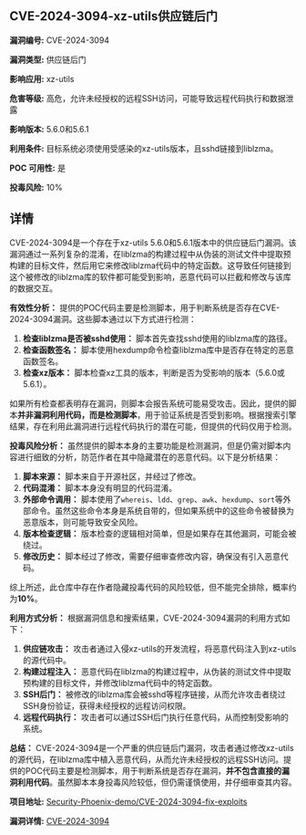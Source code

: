 ## CVE-2024-3094-xz-utils供应链后门

**漏洞编号:** CVE-2024-3094

**漏洞类型:** 供应链后门

**影响应用:** xz-utils

**危害等级:** 高危，允许未经授权的远程SSH访问，可能导致远程代码执行和数据泄露

**影响版本:** 5.6.0和5.6.1

**利用条件:** 目标系统必须使用受感染的xz-utils版本，且sshd链接到liblzma。

**POC 可用性:** 是

**投毒风险:** 10%

## 详情

CVE-2024-3094是一个存在于xz-utils 5.6.0和5.6.1版本中的供应链后门漏洞。该漏洞通过一系列复杂的混淆，在liblzma的构建过程中从伪装的测试文件中提取预构建的目标文件，然后用它来修改liblzma代码中的特定函数。这导致任何链接到这个被修改的liblzma库的软件都可能受到影响，恶意代码可以拦截和修改与该库的数据交互。 

**有效性分析：**
提供的POC代码主要是检测脚本，用于判断系统是否存在CVE-2024-3094漏洞。这些脚本通过以下方式进行检测：

1.  **检查liblzma是否被sshd使用：**  脚本首先查找sshd使用的liblzma库的路径。
2.  **检查函数签名：**  脚本使用hexdump命令检查liblzma库中是否存在特定的恶意函数签名。
3.  **检查xz版本：**  脚本检查xz工具的版本，判断是否为受影响的版本（5.6.0或5.6.1）。

如果所有检查都表明存在漏洞，则脚本会报告系统可能易受攻击。因此，提供的脚本**并非漏洞利用代码，而是检测脚本**，用于验证系统是否受到影响。根据搜索引擎结果，存在利用此漏洞进行远程代码执行的潜在可能，但提供的代码仅用于检测。

**投毒风险分析：**
虽然提供的脚本本身的主要功能是检测漏洞，但是仍需对脚本内容进行细致的分析，防范作者在其中隐藏潜在的恶意代码。以下是分析结果：

1.  **脚本来源：**  脚本来自于开源社区，并经过了修改。
2.  **代码混淆：**  脚本本身没有明显的代码混淆。
3.  **外部命令调用：**  脚本使用了`whereis`、`ldd`、`grep`、`awk`、`hexdump`、`sort`等外部命令。虽然这些命令本身是系统自带的，但如果系统中的这些命令被替换为恶意版本，则可能导致安全风险。
4.  **版本检查逻辑：**  版本检查的逻辑相对简单，但是如果存在其他漏洞，可能会被绕过。
5.  **修改历史：**  脚本经过了修改，需要仔细审查修改内容，确保没有引入恶意代码。

综上所述，此仓库中存在作者隐藏投毒代码的风险较低，但不能完全排除，概率约为**10%**。

**利用方式分析：**
根据漏洞信息和搜索结果，CVE-2024-3094漏洞的利用方式如下：

1.  **供应链攻击：**  攻击者通过入侵xz-utils的开发流程，将恶意代码注入到xz-utils的源代码中。
2.  **构建过程注入：**  恶意代码在liblzma的构建过程中，从伪装的测试文件中提取预构建的目标文件，并修改liblzma代码中的特定函数。
3.  **SSH后门：**  被修改的liblzma库会被sshd等程序链接，从而允许攻击者绕过SSH身份验证，获得未经授权的远程访问权限。
4.  **远程代码执行：**  攻击者可以通过SSH后门执行任意代码，从而控制受影响的系统。

**总结：**
CVE-2024-3094是一个严重的供应链后门漏洞，攻击者通过修改xz-utils的源代码，在liblzma库中植入恶意代码，从而允许未经授权的远程SSH访问。提供的POC代码主要是检测脚本，用于判断系统是否存在漏洞，**并不包含直接的漏洞利用代码**。虽然脚本本身投毒风险较低，但仍需谨慎使用，并仔细审查其内容。

**项目地址:** [Security-Phoenix-demo/CVE-2024-3094-fix-exploits](https://github.com/Security-Phoenix-demo/CVE-2024-3094-fix-exploits)

**漏洞详情:** [CVE-2024-3094](https://nvd.nist.gov/vuln/detail/CVE-2024-3094)